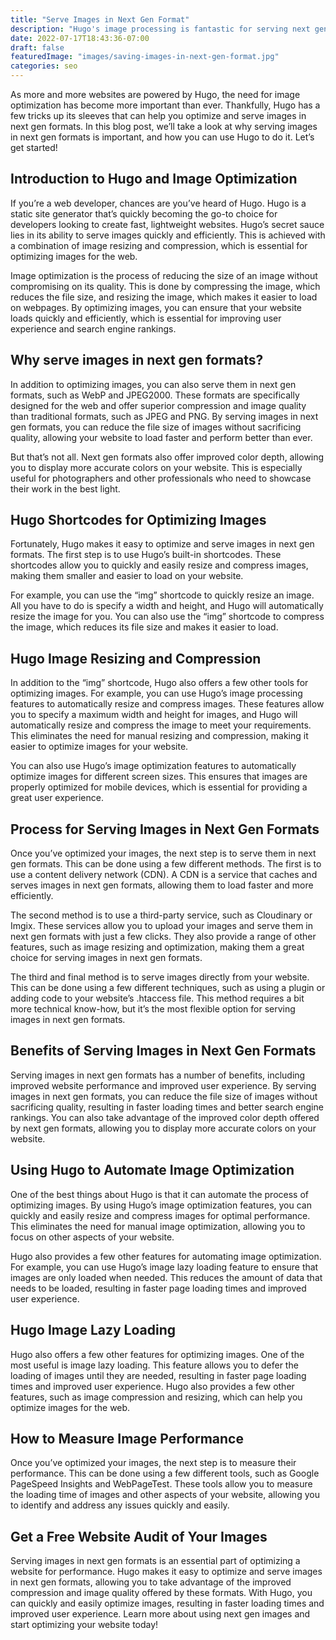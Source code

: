 ```yaml
---
title: "Serve Images in Next Gen Format"
description: "Hugo's image processing is fantastic for serving next gen images. Images that load fast are essential."
date: 2022-07-17T18:43:36-07:00
draft: false
featuredImage: "images/saving-images-in-next-gen-format.jpg"
categories: seo
---
```


As more and more websites are powered by Hugo, the need for image optimization has become more important than ever. Thankfully, Hugo has a few tricks up its sleeves that can help you optimize and serve images in next gen formats. In this blog post, we’ll take a look at why serving images in next gen formats is important, and how you can use Hugo to do it. Let’s get started!

## Introduction to Hugo and Image Optimization
If you’re a web developer, chances are you’ve heard of Hugo. Hugo is a static site generator that’s quickly becoming the go-to choice for developers looking to create fast, lightweight websites. Hugo’s secret sauce lies in its ability to serve images quickly and efficiently. This is achieved with a combination of image resizing and compression, which is essential for optimizing images for the web.

Image optimization is the process of reducing the size of an image without compromising on its quality. This is done by compressing the image, which reduces the file size, and resizing the image, which makes it easier to load on webpages. By optimizing images, you can ensure that your website loads quickly and efficiently, which is essential for improving user experience and search engine rankings.

## Why serve images in next gen formats?
In addition to optimizing images, you can also serve them in next gen formats, such as WebP and JPEG2000. These formats are specifically designed for the web and offer superior compression and image quality than traditional formats, such as JPEG and PNG. By serving images in next gen formats, you can reduce the file size of images without sacrificing quality, allowing your website to load faster and perform better than ever.

But that’s not all. Next gen formats also offer improved color depth, allowing you to display more accurate colors on your website. This is especially useful for photographers and other professionals who need to showcase their work in the best light.

## Hugo Shortcodes for Optimizing Images
Fortunately, Hugo makes it easy to optimize and serve images in next gen formats. The first step is to use Hugo’s built-in shortcodes. These shortcodes allow you to quickly and easily resize and compress images, making them smaller and easier to load on your website.

For example, you can use the “img” shortcode to quickly resize an image. All you have to do is specify a width and height, and Hugo will automatically resize the image for you. You can also use the “img” shortcode to compress the image, which reduces its file size and makes it easier to load.

## Hugo Image Resizing and Compression
In addition to the “img” shortcode, Hugo also offers a few other tools for optimizing images. For example, you can use Hugo’s image processing features to automatically resize and compress images. These features allow you to specify a maximum width and height for images, and Hugo will automatically resize and compress the image to meet your requirements. This eliminates the need for manual resizing and compression, making it easier to optimize images for your website.

You can also use Hugo’s image optimization features to automatically optimize images for different screen sizes. This ensures that images are properly optimized for mobile devices, which is essential for providing a great user experience.

## Process for Serving Images in Next Gen Formats
Once you’ve optimized your images, the next step is to serve them in next gen formats. This can be done using a few different methods. The first is to use a content delivery network (CDN). A CDN is a service that caches and serves images in next gen formats, allowing them to load faster and more efficiently.

The second method is to use a third-party service, such as Cloudinary or Imgix. These services allow you to upload your images and serve them in next gen formats with just a few clicks. They also provide a range of other features, such as image resizing and optimization, making them a great choice for serving images in next gen formats.

The third and final method is to serve images directly from your website. This can be done using a few different techniques, such as using a plugin or adding code to your website’s .htaccess file. This method requires a bit more technical know-how, but it’s the most flexible option for serving images in next gen formats.

## Benefits of Serving Images in Next Gen Formats
Serving images in next gen formats has a number of benefits, including improved website performance and improved user experience. By serving images in next gen formats, you can reduce the file size of images without sacrificing quality, resulting in faster loading times and better search engine rankings. You can also take advantage of the improved color depth offered by next gen formats, allowing you to display more accurate colors on your website.

## Using Hugo to Automate Image Optimization
One of the best things about Hugo is that it can automate the process of optimizing images. By using Hugo’s image optimization features, you can quickly and easily resize and compress images for optimal performance. This eliminates the need for manual image optimization, allowing you to focus on other aspects of your website.

Hugo also provides a few other features for automating image optimization. For example, you can use Hugo’s image lazy loading feature to ensure that images are only loaded when needed. This reduces the amount of data that needs to be loaded, resulting in faster page loading times and improved user experience.

## Hugo Image Lazy Loading
Hugo also offers a few other features for optimizing images. One of the most useful is image lazy loading. This feature allows you to defer the loading of images until they are needed, resulting in faster page loading times and improved user experience. Hugo also provides a few other features, such as image compression and resizing, which can help you optimize images for the web.

## How to Measure Image Performance
Once you’ve optimized your images, the next step is to measure their performance. This can be done using a few different tools, such as Google PageSpeed Insights and WebPageTest. These tools allow you to measure the loading time of images and other aspects of your website, allowing you to identify and address any issues quickly and easily.

## Get a Free Website Audit of Your Images
Serving images in next gen formats is an essential part of optimizing a website for performance. Hugo makes it easy to optimize and serve images in next gen formats, allowing you to take advantage of the improved compression and image quality offered by these formats. With Hugo, you can quickly and easily optimize images, resulting in faster loading times and improved user experience. Learn more about using next gen images and start optimizing your website today!
